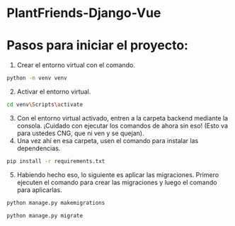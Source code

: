 # PlantFriends-Django-Vue
# Pasos para iniciar el proyecto:

1. Crear el entorno virtual con el comando.
```bash
python -m venv venv
```
2. Activar el entorno virtual.
```bash
cd venv\Scripts\activate
```
3. Con el entorno virtual activado, entren a la carpeta backend mediante la consola. ¡Cuidado con ejecutar los comandos de ahora sin eso! (Esto va para ustedes CNG, que ni ven y se quejan).
4. Una vez ahí en esa carpeta, usen el comando para instalar las dependencias.
```bash
pip install -r requirements.txt
```
5. Habiendo hecho eso, lo siguiente es aplicar las migraciones. Primero ejecuten el comando para crear las migraciones y luego el comando para aplicarlas.
```bash
python manage.py makemigrations
```
```bash
python manage.py migrate
```
